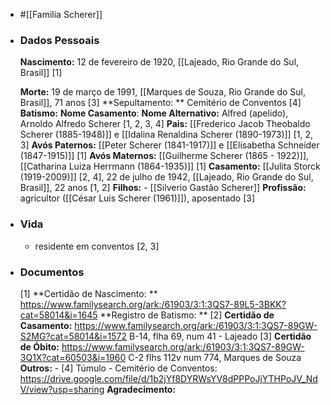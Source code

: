- #[[Familia Scherer]]
- ### Dados Pessoais
    **Nascimento:** 12 de fevereiro de 1920, [[Lajeado, Rio Grande do Sul, Brasil]] [1]
    
    **Morte:** 19 de março de 1991, [[Marques de Souza, Rio Grande do Sul, Brasil]], 71 anos [3]
    **Sepultamento: ** Cemitério de Conventos [4]
    **Batismo:**
    **Nome Casamento**: 
    **Nome Alternativo:** Alfred (apelido), Arnoldo Alfredo Scherer [1, 2, 3, 4]
    **Pais:** [[Frederico Jacob Theobaldo Scherer (1885-1948)]] e  [[Idalina Renaldina Scherer (1890-1973)]] [1, 2, 3]
    **Avós Paternos:**  [[Peter Scherer (1841-1917)]] e [[Elisabetha Schneider (1847-1915)]] [1]
    **Avós Maternos:** [[Guilherme Scherer (1865 - 1922)]], [[Catharina Luiza Herrmann (1864-1935)]] [1]
    **Casamento:** [[Julita Storck (1919-2009)]] [2, 4], 22 de julho de 1942, [[Lajeado, Rio Grande do Sul, Brasil]], 22 anos [1, 2]
    **Filhos:** 
        - [[Silverio Gastão Scherer]]
    **Profissão:** agricultor ([[César Luis Scherer (1961)]]), aposentado [3]
- ### Vida
    - residente em conventos [2, 3]
- ### Documentos
    [1] **Certidão de Nascimento: ** https://www.familysearch.org/ark:/61903/3:1:3QS7-89L5-3BKK?cat=58014&i=1645
    **Registro de Batismo: **
    [2] **Certidão de Casamento:** https://www.familysearch.org/ark:/61903/3:1:3QS7-89GW-S2MG?cat=58014&i=1572 B-14, flha 69, num 41 - Lajeado
    [3] **Certidão de Óbito:** https://www.familysearch.org/ark:/61903/3:1:3QS7-89GW-3Q1X?cat=60503&i=1960 C-2 flhs 112v num 774, Marques de Souza 
    **Outros:**
        - [4] Túmulo - Cemitério de Conventos: https://drive.google.com/file/d/1b2jYf8DYRWsYV8dPPPoJjYTHPoJV_NdV/view?usp=sharing
    **Agradecimento:**
